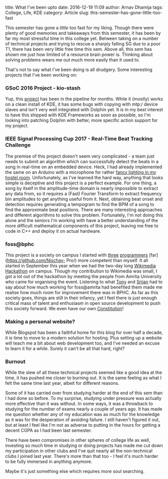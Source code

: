 title: What I've been upto
date: 2016-12-19 11:09
author: Arnav Dhamija
tags: College, Life, KDE
category: Article
slug: this-semester-has-gone-little-too-fast

This semester has gone a _little_ too fast for my liking. Though there were
plenty of good memories and takeaways from this semester, it has been by far
my most stressful time in this college yet. Between taking on a number of
technical projects and trying to rescue a sharply falling SG due to a poor T1,
there has been very little free time this sem. Above all, this sem has shown
me just how limited of a resource brain power is. Thinking about solving
problems wears me out much more easily than it used to.  

That's not to say what I've been doing is all drudgery. Some interesting
projects that I've been working on:  


### GSoC 2016 Project - kio-stash


Yup, this [project](https://github.com/KDE/kio-stash) has been in the pipeline
for months. While it (mostly) works on a clean install of KDE, it has some
bugs with copying with mtp:/ device slaves and isn't very well integrated with
Dolphin yet. It is in my best interest to have this shipped with KDE
Frameworks as soon as possible, so I'm looking into patching Dolphin with
better, more specific action support for my project.  

### IEEE Signal Processing Cup 2017 - Real-Time Beat Tracking Challenge

The premise of this project doesn't seem very complicated - a team just needs
to submit an algorithm which can successfully detect the beats in a song in
real-time on an embedded device. Heck, I had already implemented the same on
an Arduino with a microphone for rather [fancy lighting in my hostel
room](https://www.youtube.com/watch?v=lMb1XScNgOs). Unfortunately, as I've
learned the hard way, anything that looks simple is deceptive and this project
is a perfect example. For one thing, a song by itself in the amplitude-time
domain is nearly impossible to extract any data from, so it requires a (Fast)
Fourier Transform to extract frequency bin amplitudes to get anything useful
from it. Next, obtaining beat onset and detection requires generating a
tempogram to find the BPM of a song to find the approximate beat positions.
There are many interesting approaches and different algorithms to solve this
problem. Fortunately, I'm not doing this alone and the seniors I'm working
with have a better understanding of the more difficult mathematical components
of this project, leaving me free to code in C++ and deploy it on actual
hardware.  

### foss@bphc

This project is a society on campus I started with
[three](https://github.com/aero31aero/)
[programmers](https://github.com/TestSubjector) [far](https://github.com/Nischay-
Pro/) more competent than myself. It all started in September this year
when we had the two-day long [Wikimedia
Hackathon](https://www.mediawiki.org/wiki/Wikimedia_Hackathon_BPHC) on campus.
Though my contribution to Wikimedia was small, I got a lot out of the
hackathon by meeting the people from Amrita University who came for organising
the event. Listening to what
[Tony](https://www.mediawiki.org/wiki/User:01tonythomas) and
[Srijan](http://srijanagarwal.me/) had to say about how much working for
foss@amrita had benefited them made me realise how much room for improvement
there was in BPHC. As far as this society goes, things are still in their
infancy, yet I feel there is just enough critical mass of talent and
enthusiasm in open source development to push this society forward. We even
have our own
[Constitution](https://fossbphc.github.io/docs/constitution.html)!  

### Making a personal website?

While Blogspot has been a faithful home for this blog for over half a decade,
it is time to move to a modern solution for hosting. Plus setting up a website
will teach me a bit about web development too, and I've needed an excuse to
learn it for a while. Surely it can't be all that hard, right?  

### Burnout

While the slew of all these technical projects seemed like a good idea at the
time, it has pushed me closer to burning out. It is the same feeling as what I
felt the same time last year, albeit for different reasons.  

Some of it has carried over from studying harder at the end of this sem than I
had done so before. To my surprise, studying under pressure was actually more
effective than it was without. In some ways, it was a throwback to studying
for the number of exams nearly a couple of years ago. It has made me question
whether any of my education was as much for the knowledge as it was for the
desperation of avoiding failure. I still haven't figured it out, but at least
I feel like I'm not as adverse to putting in the hours for getting a decent
CGPA as I had been last semester.  

There have been compromises in other spheres of college life as well,
investing so much time in studying or doing projects has made me cut down my
participation in other clubs and I've quit nearly all the non-technical clubs
I joined last year. There's more than that too - I feel it's much harder to be
fully immersed in anything anymore.  

Maybe it's just something else which requires more soul searching.
